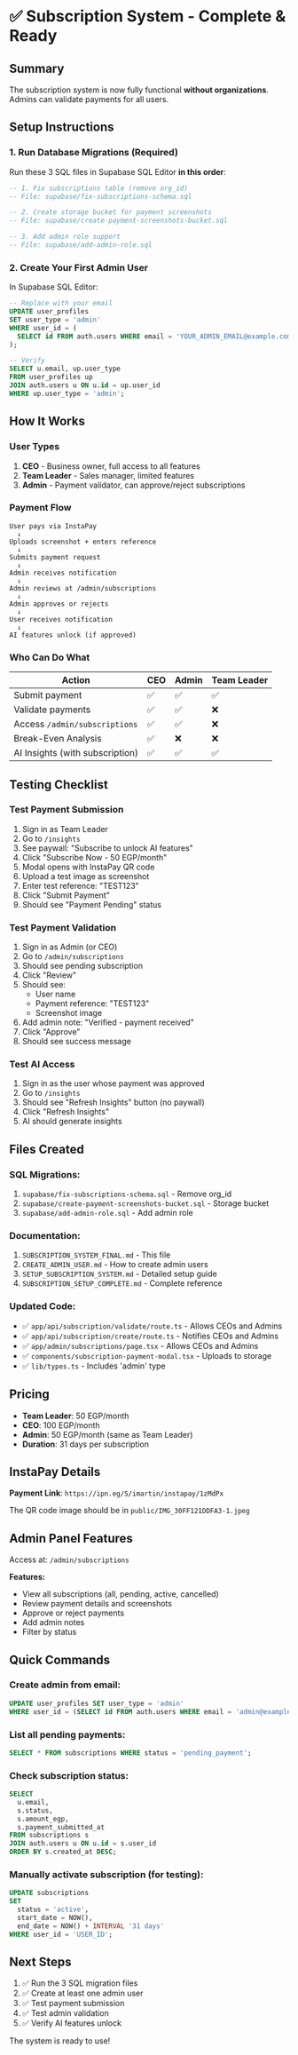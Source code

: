 # ✅ Subscription System - Complete & Ready

## Summary

The subscription system is now fully functional **without organizations**. Admins can validate payments for all users.

## Setup Instructions

### 1. Run Database Migrations (Required)

Run these 3 SQL files in Supabase SQL Editor **in this order**:

```sql
-- 1. Fix subscriptions table (remove org_id)
-- File: supabase/fix-subscriptions-schema.sql
```

```sql
-- 2. Create storage bucket for payment screenshots  
-- File: supabase/create-payment-screenshots-bucket.sql
```

```sql
-- 3. Add admin role support
-- File: supabase/add-admin-role.sql
```

### 2. Create Your First Admin User

In Supabase SQL Editor:

```sql
-- Replace with your email
UPDATE user_profiles 
SET user_type = 'admin' 
WHERE user_id = (
  SELECT id FROM auth.users WHERE email = 'YOUR_ADMIN_EMAIL@example.com'
);

-- Verify
SELECT u.email, up.user_type 
FROM user_profiles up
JOIN auth.users u ON u.id = up.user_id
WHERE up.user_type = 'admin';
```

## How It Works

### User Types

1. **CEO** - Business owner, full access to all features
2. **Team Leader** - Sales manager, limited features
3. **Admin** - Payment validator, can approve/reject subscriptions

### Payment Flow

```
User pays via InstaPay
  ↓
Uploads screenshot + enters reference
  ↓
Submits payment request
  ↓
Admin receives notification
  ↓
Admin reviews at /admin/subscriptions
  ↓
Admin approves or rejects
  ↓
User receives notification
  ↓
AI features unlock (if approved)
```

### Who Can Do What

| Action | CEO | Admin | Team Leader |
|--------|-----|-------|-------------|
| Submit payment | ✅ | ✅ | ✅ |
| Validate payments | ✅ | ✅ | ❌ |
| Access `/admin/subscriptions` | ✅ | ✅ | ❌ |
| Break-Even Analysis | ✅ | ❌ | ❌ |
| AI Insights (with subscription) | ✅ | ✅ | ✅ |

## Testing Checklist

### Test Payment Submission

1. Sign in as Team Leader
2. Go to `/insights`
3. See paywall: "Subscribe to unlock AI features"
4. Click "Subscribe Now - 50 EGP/month"
5. Modal opens with InstaPay QR code
6. Upload a test image as screenshot
7. Enter test reference: "TEST123"
8. Click "Submit Payment"
9. Should see "Payment Pending" status

### Test Payment Validation

1. Sign in as Admin (or CEO)
2. Go to `/admin/subscriptions`
3. Should see pending subscription
4. Click "Review"
5. Should see:
   - User name
   - Payment reference: "TEST123"
   - Screenshot image
6. Add admin note: "Verified - payment received"
7. Click "Approve"
8. Should see success message

### Test AI Access

1. Sign in as the user whose payment was approved
2. Go to `/insights`
3. Should see "Refresh Insights" button (no paywall)
4. Click "Refresh Insights"
5. AI should generate insights

## Files Created

### SQL Migrations:
1. `supabase/fix-subscriptions-schema.sql` - Remove org_id
2. `supabase/create-payment-screenshots-bucket.sql` - Storage bucket
3. `supabase/add-admin-role.sql` - Add admin role

### Documentation:
1. `SUBSCRIPTION_SYSTEM_FINAL.md` - This file
2. `CREATE_ADMIN_USER.md` - How to create admin users
3. `SETUP_SUBSCRIPTION_SYSTEM.md` - Detailed setup guide
4. `SUBSCRIPTION_SETUP_COMPLETE.md` - Complete reference

### Updated Code:
- ✅ `app/api/subscription/validate/route.ts` - Allows CEOs and Admins
- ✅ `app/api/subscription/create/route.ts` - Notifies CEOs and Admins
- ✅ `app/admin/subscriptions/page.tsx` - Allows CEOs and Admins
- ✅ `components/subscription-payment-modal.tsx` - Uploads to storage
- ✅ `lib/types.ts` - Includes 'admin' type

## Pricing

- **Team Leader**: 50 EGP/month
- **CEO**: 100 EGP/month  
- **Admin**: 50 EGP/month (same as Team Leader)
- **Duration**: 31 days per subscription

## InstaPay Details

**Payment Link**: `https://ipn.eg/S/imartin/instapay/1zMdPx`

The QR code image should be in `public/IMG_30FF121DDFA3-1.jpeg`

## Admin Panel Features

Access at: `/admin/subscriptions`

**Features:**
- View all subscriptions (all, pending, active, cancelled)
- Review payment details and screenshots
- Approve or reject payments
- Add admin notes
- Filter by status

## Quick Commands

### Create admin from email:
```sql
UPDATE user_profiles SET user_type = 'admin' 
WHERE user_id = (SELECT id FROM auth.users WHERE email = 'admin@example.com');
```

### List all pending payments:
```sql
SELECT * FROM subscriptions WHERE status = 'pending_payment';
```

### Check subscription status:
```sql
SELECT 
  u.email,
  s.status,
  s.amount_egp,
  s.payment_submitted_at
FROM subscriptions s
JOIN auth.users u ON u.id = s.user_id
ORDER BY s.created_at DESC;
```

### Manually activate subscription (for testing):
```sql
UPDATE subscriptions 
SET 
  status = 'active',
  start_date = NOW(),
  end_date = NOW() + INTERVAL '31 days'
WHERE user_id = 'USER_ID';
```

## Next Steps

1. ✅ Run the 3 SQL migration files
2. ✅ Create at least one admin user
3. ✅ Test payment submission
4. ✅ Test admin validation
5. ✅ Verify AI features unlock

The system is ready to use!

